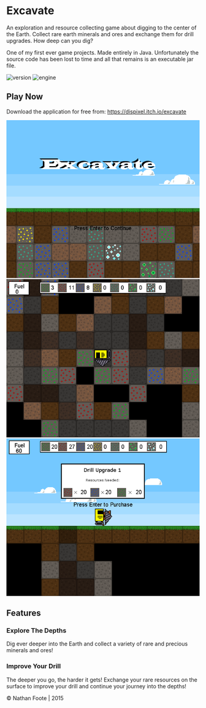 # Excavate

An exploration and resource collecting game about digging to the center of the Earth. Collect rare earth minerals and ores and exchange them for drill upgrades. How deep can you dig?

One of my first ever game projects. Made entirely in Java. Unfortunately the source code has been lost to time and all that remains is an executable jar file.

![version](https://img.shields.io/badge/Version-1.0-green)
![engine](https://img.shields.io/badge/Engine-Java-red)

## Play Now

Download the application for free from: https://dispixel.itch.io/excavate

<p align="center">
  <img src="Menu.png" />
  <img src="digging.png" />
  <img src="upgrades.png" />
</p>

## Features

### Explore The Depths

Dig ever deeper into the Earth and collect a variety of rare and precious minerals and ores!

### Improve Your Drill

The deeper you go, the harder it gets! Exchange your rare resources on the surface to improve your drill and continue your journey into the depths!

© Nathan Foote | 2015

